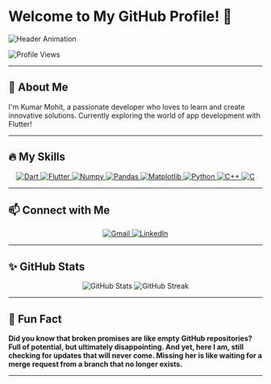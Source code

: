 # Welcome to My GitHub Profile! 👋

![Header Animation](https://readme-typing-svg.demolab.com?font=Fira+Code&weight=500&size=30&pause=1000&color=F7971E&center=true&vCenter=true&width=600&lines=Hi+there!+I'm+Kumar+Mohit;+Welcome+to+my+GitHub+profile!)


![Profile Views](https://komarev.com/ghpvc/?username=kumarmohit0911&color=orange&style=flat)


---

## 🚀 About Me

I'm Kumar Mohit, a passionate developer who loves to learn and create innovative solutions. Currently exploring the world of app development with Flutter!

---

## 🔥 My Skills

<p align="center">
  <a href="https://dart.dev/" target="_blank">
    <img src="https://img.shields.io/badge/Dart-0175C2?style=for-the-badge&logo=dart&logoColor=white" alt="Dart">
  </a>
  <a href="https://flutter.dev/" target="_blank">
    <img src="https://img.shields.io/badge/Flutter-02569B?style=for-the-badge&logo=flutter&logoColor=white" alt="Flutter">
  </a>
  <a href="https://numpy.org/" target="_blank">
    <img src="https://img.shields.io/badge/Numpy-013243?style=for-the-badge&logo=dart&logoColor=white" alt="Numpy">
  </a>
  <a href="https://pandas.pydata.org/" target="_blank">
    <img src="https://img.shields.io/badge/Pandas-150458?style=for-the-badge&logo=pandas&logoColor=white" alt="Pandas">
  </a>
  <a href="https://matplotlib.org/" target="_blank">
    <img src="https://img.shields.io/badge/Matplotlib-2C5FAB?style=for-the-badge&logo=matplotlib&logoColor=white" alt="Matplotlib">
  </a>
  <a href="https://www.python.org/" target="_blank">
    <img src="https://img.shields.io/badge/Python-3776AB?style=for-the-badge&logo=python&logoColor=white" alt="Python">
  </a>
  <a href="https://isocpp.org/" target="_blank">
    <img src="https://img.shields.io/badge/C%2B%2B-00599C?style=for-the-badge&logo=c%2B%2B&logoColor=white" alt="C++">
  </a>
  <a href="https://en.cppreference.com/w/c/language" target="_blank">
    <img src="https://img.shields.io/badge/C-00599C?style=for-the-badge&logo=c&logoColor=white" alt="C">
  </a>
</p>

---

## 📫 Connect with Me

<div align="center">
  <a href="mailto:kumarmohitsspn969@gmail.com">
    <img src="https://img.icons8.com/color/48/000000/gmail--v1.png" alt="Gmail">
  </a>
  <a href="https://www.linkedin.com/in/kumar-mohit-20324827b/" target="_blank">
    <img src="https://img.icons8.com/color/48/000000/linkedin.png" alt="LinkedIn">
  </a>
</div>

---

## ✨ GitHub Stats

<p align="center">
  <img src="https://github-readme-stats.vercel.app/api?username=yourusername&show_icons=true&theme=radical" alt="GitHub Stats" />
  <img src="https://github-readme-streak-stats.herokuapp.com/?user=yourusername&theme=radical" alt="GitHub Streak" />
</p>

---

## 🎉 Fun Fact

**Did you know that broken promises are like empty GitHub repositories? Full of potential, but ultimately disappointing. And yet, here I am, still checking for updates that will never come. Missing her is like waiting for a merge request from a branch that no longer exists.**

---

